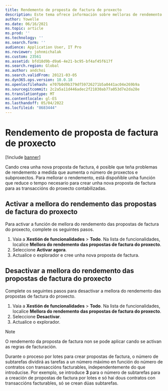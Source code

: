```yaml
---
title: Rendemento de proposta de factura de proxecto
description: Este tema ofrece información sobre melloras de rendemento para as propostas de factura do proxecto.
author: Yowelle
ms.date: 06/16/2021
ms.topic: article
ms.prod: ''
ms.technology: ''
ms.search.form: ''
audience: Application User, IT Pro
ms.reviewer: johnmichalak
ms.custom: 23561
ms.assetid: bfd18d9b-d9a6-4e21-bc95-bf4af45f617f
ms.search.region: Global
ms.author: andchoi
ms.search.validFrom: 20121-03-05
ms.dyn365.ops.version: 10.0.18
ms.openlocfilehash: e707b0d9b379df59726271b5a0441ac04e269b9a
ms.sourcegitcommit: 2c2a5a11d446adec2f21030ab77a053d7e2da28e
ms.translationtype: MT
ms.contentlocale: gl-ES
ms.lasthandoff: 05/04/2022
ms.locfileid: "8683444"
---
```

# <a name="project-invoice-proposal-performance"></a>Rendemento de proposta de factura de proxecto

[!include [banner](../includes/banner.md)]

Cando crea unha nova proposta de factura, é posible que teña problemas de rendemento a medida que aumenta o número de proxectos e subproxectos. Para mellorar o rendemento, está dispoñible unha función que reduce o tempo necesario para crear unha nova proposta de factura para as transaccións do proxecto contabilizadas.

## <a name="enable-project-invoice-proposal-performance-enhancement"></a>Activar a mellora do rendemento das propostas de factura do proxecto
Para activar a función de mellora do rendemento das propostas de factura do proxecto, complete os seguintes pasos.

1.  Vaia a **Xestión de funcionalidades** > **Todo**. Na lista de funcionalidades, localice **Mellora do rendemento das propostas de factura do proxecto**.
2.  Seleccione **Activar agora**.
3.  Actualice o explorador e cree unha nova proposta de factura.

## <a name="turn-off-project-invoice-proposal-performance-enhancement"></a>Desactivar a mellora do rendemento das propostas de factura do proxecto
Complete os seguintes pasos para desactivar a mellora do rendemento das propostas de factura do proxecto.

1.  Vaia a **Xestión de funcionalidades** > **Todo**. Na lista de funcionalidades, localice **Mellora do rendemento das propostas de factura do proxecto**.
2.  Seleccione **Desactivar**.
3.  Actualice o explorador.

> [!NOTE]
> O rendemento da proposta de factura non se pode aplicar cando se activan as regras de facturación.
> 
> Durante o proceso por lotes para crear propostas de factura, o número de subtarefas dividirá as tarefas a un número máximo en función do número de contratos con transaccións facturables, independentemente do que introducise. Por exemplo, se introduce **3** para o número de subtarefas para a creación de propostas de factura por lotes e só hai dous contratos con transaccións facturables, só se crean dúas subtarefas.
